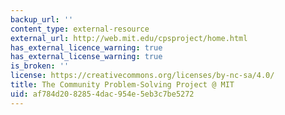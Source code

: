 ```yaml
---
backup_url: ''
content_type: external-resource
external_url: http://web.mit.edu/cpsproject/home.html
has_external_licence_warning: true
has_external_license_warning: true
is_broken: ''
license: https://creativecommons.org/licenses/by-nc-sa/4.0/
title: The Community Problem-Solving Project @ MIT
uid: af784d20-8285-4dac-954e-5eb3c7be5272
---
```

